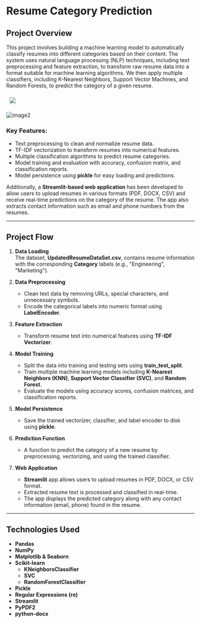 # Resume Category Prediction

## Project Overview
This project involves building a machine learning model to automatically classify resumes into different categories based on their content. The system uses natural language processing (NLP) techniques, including text preprocessing and feature extraction, to transform raw resume data into a format suitable for machine learning algorithms. We then apply multiple classifiers, including K-Nearest Neighbors, Support Vector Machines, and Random Forests, to predict the category of a given resume.

<img 
  src="https://github.com/user-attachments/assets/96b0533d-bfc6-44da-b773-c8cd305d6841" 
  style="border: 4px solid white; border-radius: 8px; box-shadow: 0 0 12px rgba(255, 255, 255, 0.2); background: rgba(255, 255, 255, 0.1); padding: 5px"
/>

![image2](https://github.com/user-attachments/assets/04a447da-85a1-4b86-bf73-5e7e0e031511)



### Key Features:
- Text preprocessing to clean and normalize resume data.
- TF-IDF vectorization to transform resumes into numerical features.
- Multiple classification algorithms to predict resume categories.
- Model training and evaluation with accuracy, confusion matrix, and classification reports.
- Model persistence using **pickle** for easy loading and predictions.

Additionally, a **Streamlit-based web application** has been developed to allow users to upload resumes in various formats (PDF, DOCX, CSV) and receive real-time predictions on the category of the resume. The app also extracts contact information such as email and phone numbers from the resumes.

---

## Project Flow

1. **Data Loading**  
   The dataset, **UpdatedResumeDataSet.csv**, contains resume information with the corresponding **Category** labels (e.g., "Engineering", "Marketing").

2. **Data Preprocessing**  
   - Clean text data by removing URLs, special characters, and unnecessary symbols.
   - Encode the categorical labels into numeric format using **LabelEncoder**.

3. **Feature Extraction**  
   - Transform resume text into numerical features using **TF-IDF Vectorizer**.

4. **Model Training**  
   - Split the data into training and testing sets using **train_test_split**.
   - Train multiple machine learning models including **K-Nearest Neighbors (KNN)**, **Support Vector Classifier (SVC)**, and **Random Forest**.
   - Evaluate the models using accuracy scores, confusion matrices, and classification reports.

5. **Model Persistence**  
   - Save the trained vectorizer, classifier, and label encoder to disk using **pickle**.

6. **Prediction Function**  
   - A function to predict the category of a new resume by preprocessing, vectorizing, and using the trained classifier.

7. **Web Application**  
   - **Streamlit** app allows users to upload resumes in PDF, DOCX, or CSV format.
   - Extracted resume text is processed and classified in real-time.
   - The app displays the predicted category along with any contact information (email, phone) found in the resume.

---

## Technologies Used

- **Pandas**
- **NumPy**
- **Matplotlib & Seaborn**
- **Scikit-learn**
  - **KNeighborsClassifier**
  - **SVC** 
  - **RandomForestClassifier**
- **Pickle**
- **Regular Expressions (re)**
- **Streamlit**
- **PyPDF2**
- **python-docx**
